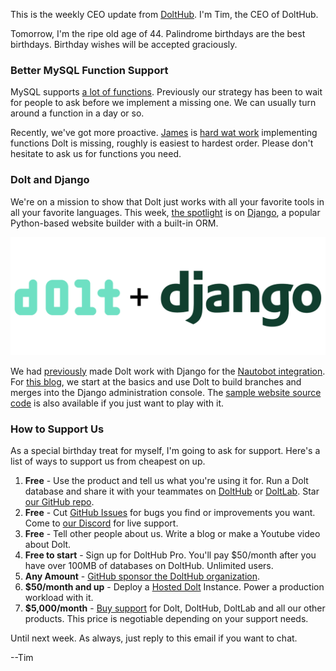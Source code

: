 This is the weekly CEO update from [DoltHub](https://www.dolthub.com/). I'm Tim, the CEO of DoltHub. 

Tomorrow, I'm the ripe old age of 44. Palindrome birthdays are the best birthdays. Birthday wishes will be accepted graciously.

### Better MySQL Function Support

MySQL supports [a lot of functions](https://docs.dolthub.com/sql-reference/sql-support/expressions-functions-operators#functions-and-operators). Previously our strategy has been to wait for people to ask before we implement a missing one. We can usually turn around a function in a day or so. 

Recently, we've got more proactive. [James](https://www.dolthub.com/team#james) is [hard wat work](https://www.dolthub.com/blog/2024-01-29-sql-improvement/) implementing functions Dolt is missing, roughly is easiest to hardest order. Please don't hesitate to ask us for functions you need.

### Dolt and Django

We're on a mission to show that Dolt just works with all your favorite tools in all your favorite languages. This week, [the spotlight](https://www.dolthub.com/blog/2024-01-31-dolt-django/) is on [Django](https://www.djangoproject.com/), a popular Python-based website builder with a built-in ORM. 

[![Dolt + Django](../images/dolt-django.png)](https://www.dolthub.com/blog/2024-01-31-dolt-django/)

We had [previously](https://www.dolthub.com/blog/?q=django) made Dolt work with Django for the [Nautobot integration](https://www.dolthub.com/blog/2021-09-24-announcing-nautobot-on-dolt/). For [this blog](https://www.dolthub.com/blog/2024-01-31-dolt-django/), we start at the basics and use Dolt to build branches and merges into the Django administration console. The [sample website source code](https://github.com/dolthub/dolt_django) is also available if you just want to play with it.

### How to Support Us

As a special birthday treat for myself, I'm going to ask for support. Here's a list of ways to support us from cheapest on up.

1. **Free** - Use the product and tell us what you're using it for. Run a Dolt database and share it with your teammates on [DoltHub](https://www.dolthub.com) or [DoltLab](https://www.doltlab.com). Star [our GitHub repo](https://github.com/dolthub/dolt).
2. **Free** - Cut [GitHub Issues](https://github.com/dolthub/dolt/issues) for bugs you find or improvements you want. Come to [our Discord](https://discord.com/invite/RFwfYpu) for live support.
3. **Free** - Tell other people about us. Write a blog or make a Youtube video about Dolt.
3. **Free to start** - Sign up for DoltHub Pro. You'll pay $50/month after you have over 100MB of databases on DoltHub. Unlimited users.
4. **Any Amount** - [GitHub sponsor the DoltHub organization](https://github.com/sponsors/dolthub).
5. **$50/month and up** - Deploy a [Hosted Dolt](https://hosted.doltdb.com) Instance. Power a production workload with it.
6. **$5,000/month** - [Buy support](https://www.dolthub.com/pricing) for Dolt, DoltHub, DoltLab and all our other products. This price is negotiable depending on your support needs.

Until next week. As always, just reply to this email if you want to chat.

--Tim